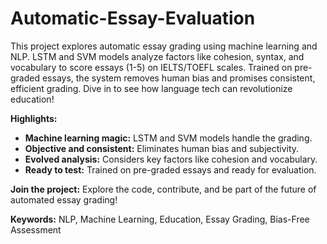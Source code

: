 # Automatic-Essay-Evaluation

This project explores automatic essay grading using machine learning and NLP. LSTM and SVM models analyze factors like cohesion, syntax, and vocabulary to score essays (1-5) on IELTS/TOEFL scales. Trained on pre-graded essays, the system removes human bias and promises consistent, efficient grading. Dive in to see how language tech can revolutionize education!

**Highlights:**

* **Machine learning magic:** LSTM and SVM models handle the grading.
* **Objective and consistent:** Eliminates human bias and subjectivity.
* **Evolved analysis:** Considers key factors like cohesion and vocabulary.
* **Ready to test:** Trained on pre-graded essays and ready for evaluation.

**Join the project:** Explore the code, contribute, and be part of the future of automated essay grading!

**Keywords:** NLP, Machine Learning, Education, Essay Grading, Bias-Free Assessment


